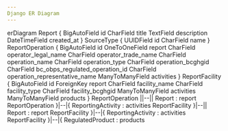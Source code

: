 ```yaml
---
Django ER Diagram
---
```

erDiagram
Report {
    BigAutoField id
    CharField title
    TextField description
    DateTimeField created_at
}
SourceType {
    UUIDField id
    CharField name
}
ReportOperation {
    BigAutoField id
    OneToOneField report
    CharField operator_legal_name
    CharField operator_trade_name
    CharField operation_name
    CharField operation_type
    CharField operation_bcghgid
    CharField bc_obps_regulated_operation_id
    CharField operation_representative_name
    ManyToManyField activities
}
ReportFacility {
    BigAutoField id
    ForeignKey report
    CharField facility_name
    CharField facility_type
    CharField facility_bcghgid
    ManyToManyField activities
    ManyToManyField products
}
ReportOperation ||--|| Report : report
ReportOperation }|--|{ ReportingActivity : activities
ReportFacility }|--|| Report : report
ReportFacility }|--|{ ReportingActivity : activities
ReportFacility }|--|{ RegulatedProduct : products